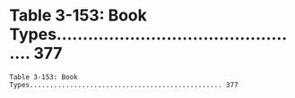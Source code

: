 # Table 3-153: Book Types................................................ 377

```
Table 3-153: Book Types................................................ 377

```
